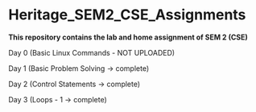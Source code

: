 # Heritage_SEM2_CSE_Assignments

**This repository contains the lab and home assignment of SEM 2 (CSE)**

Day 0 (Basic Linux Commands - NOT UPLOADED)

Day 1 (Basic Problem Solving -> complete)

Day 2 (Control Statements -> complete)

Day 3 (Loops - 1 -> complete)
